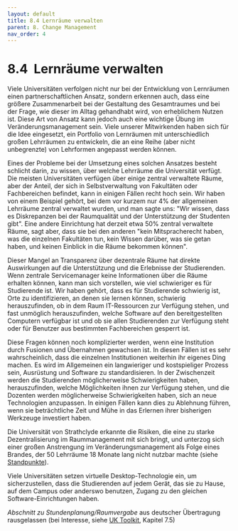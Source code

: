 ```yaml
---
layout: default
title: 8.4 Lernräume verwalten
parent: 8. Change Management
nav_order: 4
---
```


# 8.4  Lernräume verwalten

Viele Universitäten verfolgen nicht nur bei der Entwicklung von
Lernräumen einen partnerschaftlichen Ansatz, sondern erkennen auch, dass
eine größere Zusammenarbeit bei der Gestaltung des Gesamtraumes und bei
der Frage, wie dieser im Alltag gehandhabt wird, von erheblichem Nutzen
ist. Diese Art von Ansatz kann jedoch auch eine wichtige Übung im
Veränderungsmanagement sein. Viele unserer Mitwirkenden haben sich für
die Idee eingesetzt, ein Portfolio von Lernräumen mit unterschiedlich
großen Lehrräumen zu entwickeln, die an eine Reihe (aber nicht
unbegrenzte) von Lehrformen angepasst werden können.

Eines der Probleme bei der Umsetzung eines solchen Ansatzes besteht
schlicht darin, zu wissen, über welche Lehrräume die Universität
verfügt. Die meisten Universitäten verfügen über einige zentral
verwaltete Räume, aber der Anteil, der sich in Selbstverwaltung von
Fakultäten oder Fachbereichen befindet, kann in einigen Fällen recht
hoch sein. Wir haben von einem Beispiel gehört, bei dem vor kurzem nur
4% der allgemeinen Lehrräume zentral verwaltet wurden, und man sagte
uns: "Wir wissen, dass es Diskrepanzen bei der Raumqualität und der
Unterstützung der Studenten gibt". Eine andere Einrichtung hat derzeit
etwa 50% zentral verwaltete Räume, sagt aber, dass sie bei den anderen
"kein Mitspracherecht haben, was die einzelnen Fakultäten tun, kein
Wissen darüber, was sie getan haben, und keinen Einblick in die Räume
bekommen können".

Dieser Mangel an Transparenz über dezentrale Räume hat direkte
Auswirkungen auf die Unterstützung und die Erlebnisse der Studierenden.
Wenn zentrale Servicemanager keine Informationen über die Räume erhalten
können, kann man sich vorstellen, wie viel schwieriger es für
Studierende ist. Wir haben gehört, dass es für Studierende schwierig
ist, Orte zu identifizieren, an denen sie lernen können, schwierig
herauszufinden, ob in dem Raum IT-Ressourcen zur Verfügung stehen, und
fast unmöglich herauszufinden, welche Software auf den bereitgestellten
Computern verfügbar ist und ob sie allen Studierenden zur Verfügung
steht oder für Benutzer aus bestimmten Fachbereichen gesperrt ist.

Diese Fragen können noch komplizierter werden, wenn eine Institution
durch Fusionen und Übernahmen gewachsen ist. In diesen Fällen ist es
sehr wahrscheinlich, dass die einzelnen Institutionen weiterhin ihr
eigenes Ding machen. Es wird im Allgemeinen ein langwieriger und
kostspieliger Prozess sein, Ausrüstung und Software zu standardisieren.
In der Zwischenzeit werden die Studierenden möglicherweise
Schwierigkeiten haben, herauszufinden, welche Möglichkeiten ihnen zur
Verfügung stehen, und die Dozenten werden möglicherweise Schwierigkeiten
haben, sich an neue Technologien anzupassen. In einigen Fällen kann dies
zu Ablehnung führen, wenn sie beträchtliche Zeit und Mühe in das
Erlernen ihrer bisherigen Werkzeuge investiert haben.

Die Universität von Strathclyde erkannte die Risiken, die eine zu starke
Dezentralisierung im Raummanagement mit sich bringt, und unterzog sich
einer großen Anstrengung im Veränderungsmanagement als Folge eines
Brandes, der 50 Lehrräume 18 Monate lang nicht nutzbar machte (siehe
[Standpunkte](../standpunkte)).

Viele Universitäten setzen virtuelle Desktop-Technologie ein, um
sicherzustellen, dass die Studierenden auf jedem Gerät, das sie zu
Hause, auf dem Campus oder anderswo benutzen, Zugang zu den gleichen
Software-Einrichtungen haben.

*Abschnitt zu Stundenplanung/Raumvergabe* aus deutscher Übertragung rausgelassen (bei Interesse, siehe [UK Toolkit](https://www.ucisa.ac.uk/learningspace), Kapitel 7.5)
